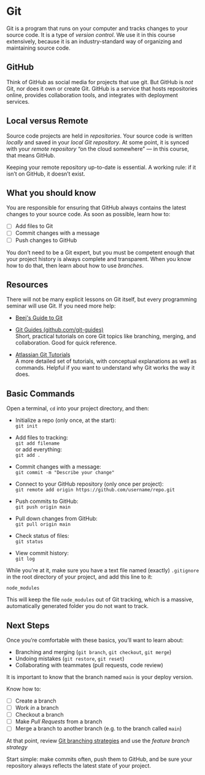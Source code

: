 # Git

Git is a program that runs on your computer and tracks changes to your source code. It is a type of *version control*. We use it in this course extensively, because it is an industry-standard way of organizing and maintaining source code.

## GitHub

Think of GitHub as social media for projects that use git. But GitHub is *not* Git, nor does it own or create Git. GitHub is a service that hosts repositories online, provides collaboration tools, and integrates with deployment services.

## Local versus Remote

Source code projects are held in *repositories*. Your source code is written *locally* and saved in your *local Git repository*. At some point, it is synced with your *remote repository* “on the cloud somewhere” — in this course, that means GitHub.

Keeping your remote repository up-to-date is essential. A working rule: if it isn’t on GitHub, it doesn’t exist.

## What you should know

You are responsible for ensuring that GitHub always contains the latest changes to your source code. As soon as possible, learn how to:

- [ ] Add files to Git
- [ ] Commit changes with a message
- [ ] Push changes to GitHub

You don’t need to be a Git expert, but you must be competent enough that your project history is always complete and transparent. When you know how to do that, then learn about how to use *branches*.

## Resources

There will not be many explicit lessons on Git itself, but every programming seminar will use Git. If you need more help:

- [Beej's Guide to Git](https://beej.us/guide/bggit/html/)

- [Git Guides (github.com/git-guides)](https://github.com/git-guides)  
  Short, practical tutorials on core Git topics like branching, merging, and collaboration. Good for quick reference.

- [Atlassian Git Tutorials](https://www.atlassian.com/git/tutorials/what-is-git)  
  A more detailed set of tutorials, with conceptual explanations as well as commands. Helpful if you want to understand why Git works the way it does.

## Basic Commands

Open a terminal, `cd` into your project directory, and then:

- Initialize a repo (only once, at the start):  
  `git init`

- Add files to tracking:  
  `git add filename`  
  or add everything:  
  `git add .`

- Commit changes with a message:  
  `git commit -m "Describe your change"`

- Connect to your GitHub repository (only once per project):  
  `git remote add origin https://github.com/username/repo.git`

- Push commits to GitHub:  
  `git push origin main`

- Pull down changes from GitHub:  
  `git pull origin main`

- Check status of files:  
  `git status`

- View commit history:  
  `git log`

While you're at it, make sure you have a text file named (exactly) `.gitignore` in the root directory of your project, and add this line to it:

```text
node_modules
```

This will keep the file `node_modules` out of Git tracking, which is a massive, automatically generated folder you do not want to track.

## Next Steps

Once you’re comfortable with these basics, you’ll want to learn about:

- Branching and merging (`git branch`, `git checkout`, `git merge`)
- Undoing mistakes (`git restore`, `git reset`)
- Collaborating with teammates (pull requests, code review)

It is important to know that the branch named `main` is your deploy version.

Know how to:

- [ ] Create a branch
- [ ] Work *in* a branch
- [ ] Checkout a branch
- [ ] Make *Pull Requests* from a branch
- [ ] Merge a branch to another branch (e.g. to the branch called `main`)

At that point, review [Git branching strategies](/material/git-branching-policy.md) and use the *feature branch strategy*

Start simple: make commits often, push them to GitHub, and be sure your repository always reflects the latest state of your project.
